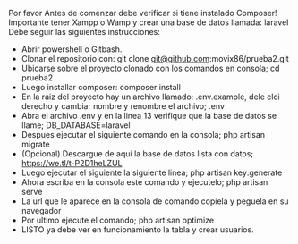 
Por favor Antes de comenzar debe verificar si tiene instalado Composer! <br>
Importante tener Xampp o Wamp y crear una base de datos llamada: laravel <br>
Debe seguir las siguientes instrucciones:

- Abrir powershell o Gitbash.
- Clonar el repositorio con: git clone git@github.com:movix86/prueba2.git
- Ubicarse sobre el proyecto clonado con los comandos en consola; cd prueba2
- Luego installar composer: composer install
- En la raiz del proyecto hay un archivo llamado: .env.example, dele clci derecho y cambiar nombre y renombre el archivo; .env
- Abra el archivo .env y en la linea 13 verifique que la base de datos se llame; DB_DATABASE=laravel
- Despues ejecutar el siguiente comando en la consola; php artisan migrate
- (Opcional) Descargue de aqui la base de datos lista con datos; https://we.tl/t-P2D1heLZUL
- Luego ejecutar el siguiente la siguiente linea; php artisan key:generate
- Ahora escriba en la consola este comando y ejecutelo; php artisan serve
- La url que le aparece en la consola de comando copiela y peguela en su navegador
- Por ultimo ejecute el comando; php artisan optimize
- LISTO ya debe ver en funcionamiento la tabla y crear usuarios.

